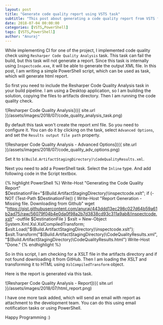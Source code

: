 ```yaml
---
layout: post
title: "Generate code quality report using VSTS task"
subtitle: "This post about generating a code quality report from VSTS for your .NET Project using PowerShell and Resharper Code Quality Analysis task."
date: 2018-07-04 00:00:00
categories: [VSTS,PowerShell]
tags: [VSTS,PowerShell]
author: "Anuraj"
---
```

While implementing CI for one of the project, I implemented code quality check using `Resharper Code Quality Analysis` task. This task can fail the build, but this task will not generate a report. Since this task is internally using `Inspectcode.exe`, it will be able to generate the output XML file. In this post, I am writing a simple PowerShell script, which can be used as task, which will generate html report.

So first you need to include the Resharper Code Quality Analysis task in your build pipeline. I am using a Desktop application, so I am building the solution, copying the files to artifacts directory. Then I am running the code quality check.

![Resharper Code Quality Analysis]({{ site.url }}/assets/images/2018/07/code_quality_analysis_task.png)

By default this task won't create the report xml file. So you need to configure it. You can do it by clicking on the task, select `Advanced Options`, and set the `Results output file path` property. 

![Resharper Code Quality Analysis - Advanced Options]({{ site.url }}/assets/images/2018/07/code_quality_adv_options.png)

Set it to `$(Build.ArtifactStagingDirectory)\CodeQualityResults.xml`.

Next you need to add a PowerShell task. Select the `Inline` type. And add following code in the Script textbox.

{% highlight PowerShell %}
Write-Host "Generating the Code Quality Report"
    $DestinationFile="$(Build.ArtifactStagingDirectory)\inspectcode.xslt";
    if (-NOT (Test-Path $DestinationFile)) {
    Write-Host "Report Generation - Missing file. Downloading from Github"
    wget "https://gist.githubusercontent.com/anuraj/443ddd13ec298c027d64b59a61b2ad75/raw/56079f04b4e0da0f98a2b7d3838cd93c311a9ab8/inspectcode.xslt" -outfile  $DestinationFile
    }
    $xslt = New-Object System.Xml.Xsl.XslCompiledTransform;
    $xslt.Load("$(Build.ArtifactStagingDirectory)\inspectcode.xslt");
    $xslt.Transform("$(Build.ArtifactStagingDirectory)\CodeQualityResults.xml","$(Build.ArtifactStagingDirectory)\CodeQualityResults.html")
Write-Host "Done."
{% endhighlight %}

So in this script, I am checking for a XSLT file in the artifacts directory and if not found downloading it from GitHub. Then I am loading the XSLT and transforming it to HTML using `XslCompiledTransform` object.

Here is the report is generated via this task.

![Resharper Code Quality Analysis - Report]({{ site.url }}/assets/images/2018/07/html_report.png)

I have one more task added, which will send an email with report as attachment to the development team. You can do this using email notification tasks or using PowerShell.

Happy Programming :)